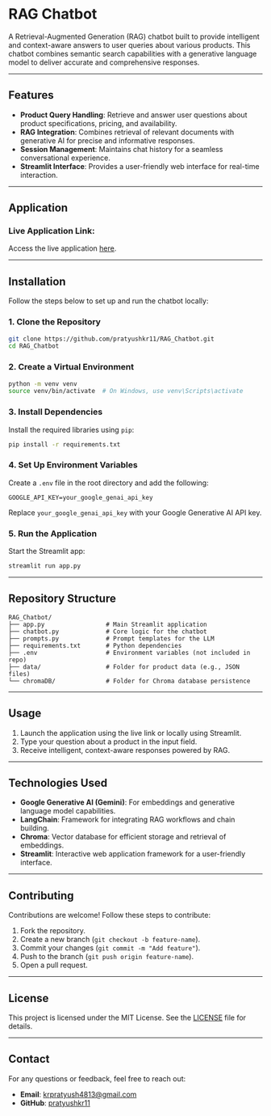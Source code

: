 # RAG Chatbot

A Retrieval-Augmented Generation (RAG) chatbot built to provide intelligent and context-aware answers to user queries about various products. This chatbot combines semantic search capabilities with a generative language model to deliver accurate and comprehensive responses.

---

## Features

- **Product Query Handling**: Retrieve and answer user questions about product specifications, pricing, and availability.
- **RAG Integration**: Combines retrieval of relevant documents with generative AI for precise and informative responses.
- **Session Management**: Maintains chat history for a seamless conversational experience.
- **Streamlit Interface**: Provides a user-friendly web interface for real-time interaction.

---

## Application

### Live Application Link:
Access the live application [here](https://ragchatbot-gdsw83ggwg856jlmsscd4e.streamlit.app/).

---

## Installation

Follow the steps below to set up and run the chatbot locally:

### 1. Clone the Repository
```bash
git clone https://github.com/pratyushkr11/RAG_Chatbot.git
cd RAG_Chatbot
```

### 2. Create a Virtual Environment
```bash
python -m venv venv
source venv/bin/activate  # On Windows, use venv\Scripts\activate
```

### 3. Install Dependencies
Install the required libraries using `pip`:
```bash
pip install -r requirements.txt
```

### 4. Set Up Environment Variables
Create a `.env` file in the root directory and add the following:
```env
GOOGLE_API_KEY=your_google_genai_api_key
```

Replace `your_google_genai_api_key` with your Google Generative AI API key.

### 5. Run the Application
Start the Streamlit app:
```bash
streamlit run app.py
```

---

## Repository Structure

```
RAG_Chatbot/
├── app.py                 # Main Streamlit application
├── chatbot.py             # Core logic for the chatbot
├── prompts.py             # Prompt templates for the LLM
├── requirements.txt       # Python dependencies
├── .env                   # Environment variables (not included in repo)
├── data/                  # Folder for product data (e.g., JSON files)
└── chromaDB/              # Folder for Chroma database persistence
```

---

## Usage

1. Launch the application using the live link or locally using Streamlit.
2. Type your question about a product in the input field.
3. Receive intelligent, context-aware responses powered by RAG.

---

## Technologies Used

- **Google Generative AI (Gemini)**: For embeddings and generative language model capabilities.
- **LangChain**: Framework for integrating RAG workflows and chain building.
- **Chroma**: Vector database for efficient storage and retrieval of embeddings.
- **Streamlit**: Interactive web application framework for a user-friendly interface.

---

## Contributing

Contributions are welcome! Follow these steps to contribute:
1. Fork the repository.
2. Create a new branch (`git checkout -b feature-name`).
3. Commit your changes (`git commit -m "Add feature"`).
4. Push to the branch (`git push origin feature-name`).
5. Open a pull request.

---

## License

This project is licensed under the MIT License. See the [LICENSE](LICENSE) file for details.

---

## Contact

For any questions or feedback, feel free to reach out:
- **Email**: krpratyush4813@gmail.com
- **GitHub**: [pratyushkr11](https://github.com/pratyushkr11)

